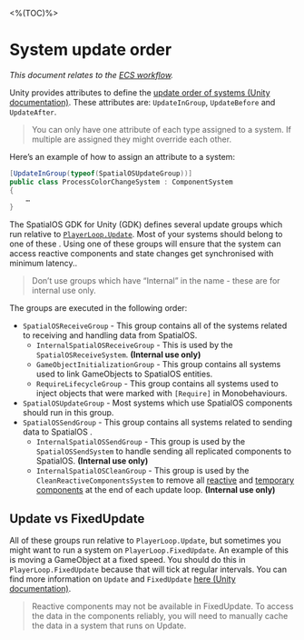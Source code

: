<%(TOC)%>

# System update order
 _This document relates to the [ECS workflow]({{urlRoot}}/reference/workflows/overview)._

Unity provides attributes to define the [update order of systems (Unity documentation)](https://github.com/Unity-Technologies/EntityComponentSystemSamples/blob/master/Documentation/reference/workflows/ecs_in_detail.md#system-update-order). These attributes are: `UpdateInGroup`, `UpdateBefore` and `UpdateAfter`.

> You can only have one attribute of each type assigned to a system. If multiple are assigned they might override each other.

Here’s an example of how to assign an attribute to a system:

```csharp
[UpdateInGroup(typeof(SpatialOSUpdateGroup))]
public class ProcessColorChangeSystem : ComponentSystem
{
    …
}
```

The SpatialOS GDK for Unity (GDK) defines several update groups which run relative to [`PlayerLoop.Update`](https://docs.unity3d.com/ScriptReference/Experimental.LowLevel.PlayerLoop.html). Most of your systems should belong to one of these . Using one of these groups will ensure that the system can access reactive components and state changes get synchronised with minimum latency..

> Don’t use groups which have “Internal” in the name - these are for internal use only.

The groups are executed in the following order:

* `SpatialOSReceiveGroup` - This group contains all of the systems related to receiving and handling data from SpatialOS.
  * `InternalSpatialOSReceiveGroup` - This is used by the `SpatialOSReceiveSystem`. **(Internal use only)**
  * `GameObjectInitializationGroup` - This group contains all systems used to link GameObjects to SpatialOS entities.
  * `RequireLifecycleGroup` - This group contains all systems used to inject objects that were marked with `[Require]` in Monobehaviours.
* `SpatialOSUpdateGroup` - Most systems which use SpatialOS components should run in this group.
* `SpatialOSSendGroup` - This group contains all systems related to sending data to SpatialOS .
  * `InternalSpatialOSSendGroup` - This group is used by the `SpatialOSSendSystem` to handle sending all replicated components to SpatialOS. **(Internal use only)**
  * `InternalSpatialOSCleanGroup` - This group is used by the `CleanReactiveComponentsSystem` to remove all [reactive]({{urlRoot}}/reference/workflows/ecs/reactive-components) and [temporary components]({{urlRoot}}/reference/workflows/ecs/temporary-components) at the end of each update loop. **(Internal use only)**

## Update vs FixedUpdate

All of these groups run relative to `PlayerLoop.Update`, but sometimes you might want to run a system on `PlayerLoop.FixedUpdate`. An example of this is moving a GameObject at a fixed speed. You should do this in `PlayerLoop.FixedUpdate` because that will tick at regular intervals. You can find more information on `Update` and `FixedUpdate` [here (Unity documentation)](https://unity3d.com/learn/tutorials/topics/scripting/update-and-fixedupdate).

> Reactive components may not be available in FixedUpdate. To access the data in the components reliably, you will need to manually cache the data in a system that runs on Update.
